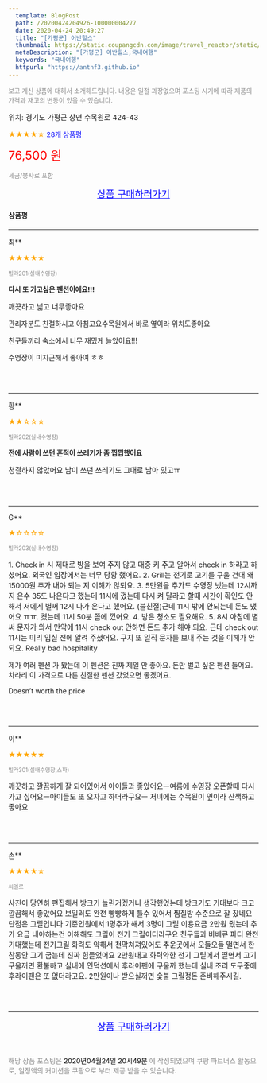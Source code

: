 ```yaml
---
  template: BlogPost
  path: /20200424204926-100000004277
  date: 2020-04-24 20:49:27
  title: "[가평군] 어반힐스"
  thumbnail: https://static.coupangcdn.com/image/travel_reactor/static/booking/image/pension/ddnayo/5af1c384-6088-490a-90d5-57f8934518b6.jpg
  metaDescription: "[가평군] 어반힐스,국내여행"
  keywords: "국내여행"
  httpurl: "https://antnf3.github.io"
---
```

  
<span style="color: #888;font-size:0.8rem">보고 계신 상품에 대해서 소개해드립니다.
내용은 일절 과장없으며 포스팅 시기에 따라 제품의 가격과 재고의 변동이 있을 수 있습니다.</span>
  
<span style="font-size: 0.9rem;">위치: 경기도 가평군 상면 수목원로 424-43</span>
  
<span style="color: orange;">★★★★☆</span> <span style="color: blue;font-size: 0.85rem;">28개 상품평</span>
  
<span style="color: red;font-size: 1.5rem;">76,500 원</span>
  
<span style="color: #888;font-size:0.8rem">세금/봉사료 포함</span>





<p align="center"><a href="http://me2.do/GkEMjl07" style="font-size: 1.2rem; color: blue;">상품 구매하러가기</a></p>

#### 상품평
  
---
  
최**
    
<span style="color: orange;">★★★★★</span>
    
<span style="color: #888;font-size:0.7rem">빌라201(실내수영장)</span>
    
<span style="font-size:0.85rem">**다시 또 가고싶은 펜션이에요!!!**</span>
    
<span style="font-size: 0.9rem;">깨끗하고 넓고 너무좋아요

관리자분도 친절하시고 아침고요수목원에서 바로 옆이라 위치도좋아요

친구들끼리 숙소에서 너무 재밌게 놀았어요!!!

수영장이 미지근해서 좋아여 ㅎㅎ</span>
    
<br>
<br>

---
  
황**
    
<span style="color: orange;">★★☆☆☆</span>
    
<span style="color: #888;font-size:0.7rem">빌라202(실내수영장)</span>
    
<span style="font-size:0.85rem">**전에 사람이 쓰던 흔적이 쓰레기가 좀 찝찝했어요**</span>
    
<span style="font-size: 0.9rem;">청결하지 않았어요
남이 쓰던 쓰레기도 그대로 남아 있고ㅠ</span>
    
<br>
<br>

---
  
G**
    
<span style="color: orange;">★☆☆☆☆</span>
    
<span style="color: #888;font-size:0.7rem">빌라203(실내수영장)</span>
    

    
<span style="font-size: 0.9rem;">1. Check in 시 제대로 방을 보여 주지 않고 대중 키 주고 알아서 check in 하라고 하셨어요. 외국인 입장에서는 너무 당황 했어요. 
2. Grill는 전기로 고기를 구울 건대 왜 15000원 추가 내야 되는 지 이해가 않되요. 
3. 5만원을 추가도 수영장 냈는데 12시까지 온수 35도 나온다고 했는데 11시에 껐는데 다시 켜 달라고 할때 시간이 확인도 안 해서 저에게 별써 12시 다가 온다고 했어요. (불친절)근데 11시 밖에 안되는데 돈도 냈어요 ㅠㅠ. 켰는데 11시 50분 쯤에 껐어요. 
4. 방은 청소도 필요해요. 
5. 8시 아침에 별써 문자가 와서 만약에 11시 check out 안하면 돈도 추가 해야 되요. 근데 check out 11시는 미리 입실 전에 알려 주셨어요. 구지 또 일직 문자를 보내 주는 것을 이해가 안 되요. Really bad hospitality 

제가 여러 펜션 가 봤는데 이 펜션은 진짜 제일 안 좋아요. 돈만 벌고 싶은 펜션 들어요. 차라리 이 가격으로 다른 친절한 펜션 갔었으면 좋겠어요. 

Doesn’t worth the price</span>
    
<br>
<br>

---
  
이**
    
<span style="color: orange;">★★★★★</span>
    
<span style="color: #888;font-size:0.7rem">빌라301(실내수영장,스파)</span>
    

    
<span style="font-size: 0.9rem;">깨끗하고 깔끔하게 잘 되어있어서 아이들과 좋았어요ㅡ여름에 수영장 오픈할때 다시가고 싶어요ㅡ아이들도 또 오자고 하더라구요ㅡ
저녀에는 수목원이 옆이라 산책하고 좋아요</span>
    
<br>
<br>

---
  
손**
    
<span style="color: orange;">★★★★☆</span>
    
<span style="color: #888;font-size:0.7rem">씨엘로</span>
    

    
<span style="font-size: 0.9rem;">사진이 당연히 편집해서 방크기 늘린거겠거니 생각했었는데 방크기도 기대보다 크고 깔끔해서 좋았어요 보일러도 완전 빵빵하게 틀수 있어서 찜질방 수준으로 잘 잤네요 
단점은 그릴입니다 기준인원에서 1명추가 해서 3명이 그릴 이용요금 2만원 줬는데 추가 요금 내야하는건 이해해도 그릴이 전기 그릴이더라구요 친구들과 바베큐 파티 완전 기대했는데 전기그릴 화력도 약해서 천막쳐져있어도 추운곳에서 오들오들 떨면서 한참동안 고기 굽는데 진짜 힘들었어요 2만원내고 화력약한 전기 그릴에서 떨면서 고기구울꺼면 환불하고 실내에 인덕션에서 후라이팬에 구울까 했는데 실내 조리 도구중에 후라이팬은 또 없더라고요.
2만원이나 받으실꺼면 숯불 그릴정돈 준비해주시길.</span>
    
<br>
<br>


  
---
  
<p align="center"><a href="http://me2.do/GkEMjl07" style="font-size: 1.2rem; color: blue;">상품 구매하러가기</a></p>
  
<br>
  
<span style="font-size: 0.85rem; color: #888;">해당 상품 포스팅은 <span style="color: #000;"> 2020년04월24일 20시49분 </span> 에 작성되었으며 쿠팡 파트너스 활동으로, 일정액의 커미션을 쿠팡으로 부터 제공 받을 수 있습니다.</span>